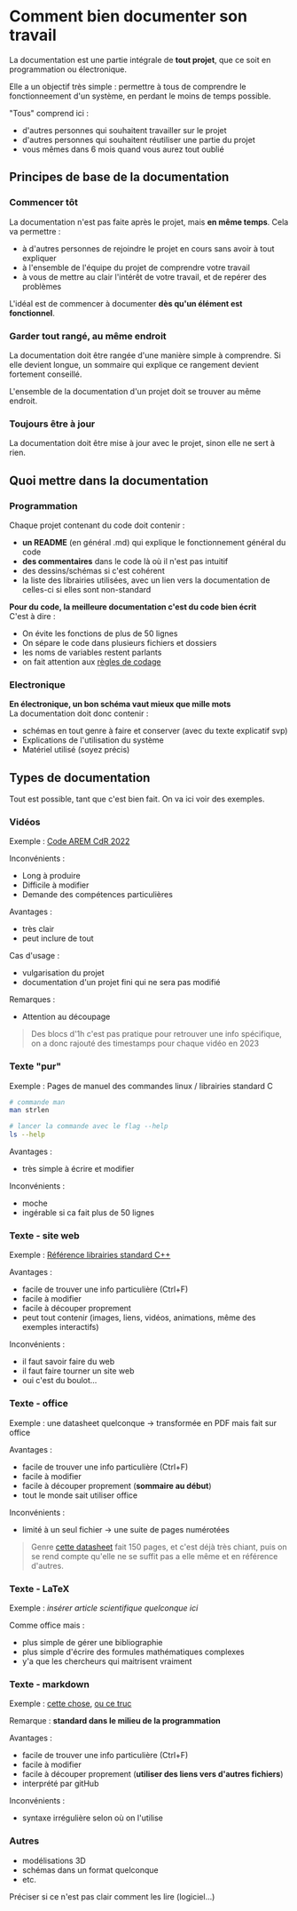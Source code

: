 # Comment bien documenter son travail

La documentation est une partie intégrale de **tout projet**, que ce soit en programmation ou électronique.

Elle a un objectif très simple : permettre à tous de comprendre le fonctionneement d'un système, en perdant le moins de temps possible.

"Tous" comprend ici :
- d'autres personnes qui souhaitent travailler sur le projet
- d'autres personnes qui souhaitent réutiliser une partie du projet
- vous mêmes dans 6 mois quand vous aurez tout oublié

## Principes de base de la documentation

### Commencer tôt

La documentation n'est pas faite après le projet, mais **en même temps**. Cela va permettre :
- à d'autres personnes de rejoindre le projet en cours sans avoir à tout expliquer
- à l'ensemble de l'équipe du projet de comprendre votre travail
- à vous de mettre au clair l'intérêt de votre travail, et de repérer des problèmes

L'idéal est de commencer à documenter **dès qu'un élément est fonctionnel**.

### Garder tout rangé, au même endroit

La documentation doit être rangée d'une manière simple à comprendre. Si elle devient longue, un sommaire qui explique ce rangement devient fortement conseillé.

L'ensemble de la documentation d'un projet doit se trouver au même endroit.

### Toujours être à jour

La documentation doit être mise à jour avec le projet, sinon elle ne sert à rien.

## Quoi mettre dans la documentation 

### Programmation

Chaque projet contenant du code doit contenir :
- **un README** (en général .md) qui explique le fonctionnement général du code
- **des commentaires** dans le code là où il n'est pas intuitif
- des dessins/schémas si c'est cohérent
- la liste des librairies utilisées, avec un lien vers la documentation de celles-ci si elles sont non-standard

**Pour du code, la meilleure documentation c'est du code bien écrit**  
C'est à dire :
- On évite les fonctions de plus de 50 lignes
- On sépare le code dans plusieurs fichiers et dossiers
- les noms de variables restent parlants
- on fait attention aux [règles de codage](https://fr.wikipedia.org/wiki/R%C3%A8gles_de_codage#:~:text=Les%20r%C3%A8gles%20de%20codage%20s%27articulent%20autour%20de%20plusieurs,code%20source%20Recommandations%20sur%20la%20d%C3%A9claration%20des%20variables)

### Electronique

**En électronique, un bon schéma vaut mieux que mille mots**  
La documentation doit donc contenir :
- schémas en tout genre à faire et conserver (avec du texte explicatif svp)
- Explications de l'utilisation du système
- Matériel utilisé (soyez précis)

## Types de documentation

Tout est possible, tant que c'est bien fait. On va ici voir des exemples.

### Vidéos

Exemple : [Code AREM CdR 2022](https://www.youtube.com/playlist?list=PLIzFWC3vmmyIB0DskwA88rnXii7TlwJEb)

Inconvénients :
- Long à produire
- Difficile à modifier
- Demande des compétences particulières

Avantages :
- très clair
- peut inclure de tout

Cas d'usage :
- vulgarisation du projet
- documentation d'un projet fini qui ne sera pas modifié

Remarques :
- Attention au découpage 
> Des blocs d'1h c'est pas pratique pour retrouver une info spécifique, 
> on a donc rajouté des timestamps pour chaque vidéo en 2023

### Texte "pur"

Exemple : Pages de manuel des commandes linux / librairies standard C

```sh
# commande man
man strlen

# lancer la commande avec le flag --help
ls --help
```

Avantages :
- très simple à écrire et modifier

Inconvénients :
- moche
- ingérable si ca fait plus de 50 lignes

### Texte - site web

Exemple : [Référence librairies standard C++](https://en.cppreference.com/w/)

Avantages :
- facile de trouver une info particulière (Ctrl+F)
- facile à modifier
- facile à découper proprement
- peut tout contenir (images, liens, vidéos, animations, même des exemples interactifs)

Inconvénients :
- il faut savoir faire du web
- il faut faire tourner un site web
- oui c'est du boulot...

### Texte - office

Exemple : une datasheet quelconque -> transformée en PDF mais fait sur office

Avantages :
- facile de trouver une info particulière (Ctrl+F)
- facile à modifier
- facile à découper proprement (**sommaire au début**)
- tout le monde sait utiliser office

Inconvénients :
- limité à un seul fichier -> une suite de pages numérotées
> Genre [cette datasheet](https://www.st.com/resource/en/datasheet/stm32l432kc.pdf) fait 150 pages, et c'est déjà très chiant, puis on se rend compte qu'elle ne se suffit pas a elle même et en référence d'autres.

### Texte - LaTeX

Exemple : *insérer article scientifique quelconque ici*

Comme office mais :
- plus simple de gérer une bibliographie
- plus simple d'écrire des formules mathématiques complexes
- y'a que les chercheurs qui maitrisent vraiment

### Texte - markdown

Exemple : [cette chose](../images/nvm.md), [ou ce truc](./5-Documentation.md)

Remarque : **standard dans le milieu de la programmation**

Avantages :
- facile de trouver une info particulière (Ctrl+F)
- facile à modifier
- facile à découper proprement (**utiliser des liens vers d'autres fichiers**)
- interprété par gitHub

Inconvénients : 
- syntaxe irrégulière selon où on l'utilise

### Autres

- modélisations 3D
- schémas dans un format quelconque
- etc.

Préciser si ce n'est pas clair comment les lire (logiciel...)